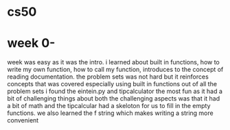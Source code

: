 # cs50
# week 0- 
week was easy as it was the intro. i learned about built in functions,
how to write my own function,
how to call my function,
introduces to the concept of reading documentation.
the problem sets was not hard but it reinforces concepts that was covered especially using built in functions
out of all the problem sets i found the eintein.py and tipcalculator the most fun as it had a bit of challenging things about both
the challenging aspects was that it had a bit of math and the tipcalcular had a skeloton for us to fill in the empty functions.
we also learned the f string which makes writing a string more convenient